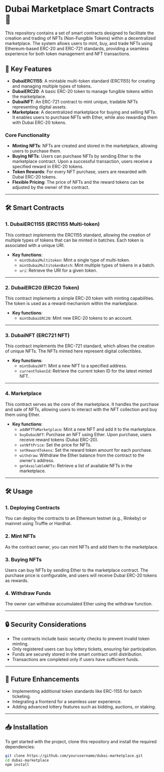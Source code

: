 # Dubai Marketplace Smart Contracts 🚀



This repository contains a set of smart contracts designed to facilitate the creation and trading of NFTs (Non-Fungible Tokens) within a decentralized marketplace. The system allows users to mint, buy, and trade NFTs using Ethereum-based ERC-20 and ERC-721 standards, providing a seamless experience for both token management and NFT transactions.


## 🔑 Key Features

- **DubaiERC1155**: A mintable multi-token standard (ERC1155) for creating and managing multiple types of tokens.
- **DubaiERC20**: A basic ERC-20 token to manage fungible tokens within the marketplace.
- **DubaiNFT**: An ERC-721 contract to mint unique, tradable NFTs representing digital assets.
- **Marketplace**: A decentralized marketplace for buying and selling NFTs. It enables users to purchase NFTs with Ether, while also rewarding them with Dubai ERC-20 tokens.

### Core Functionality

- **Minting NFTs**: NFTs are created and stored in the marketplace, allowing users to purchase them.
- **Buying NFTs**: Users can purchase NFTs by sending Ether to the marketplace contract. Upon a successful transaction, users receive a specified reward in ERC-20 tokens.
- **Token Rewards**: For every NFT purchase, users are rewarded with Dubai ERC-20 tokens.
- **Flexible Pricing**: The price of NFTs and the reward tokens can be adjusted by the owner of the contract.

---

## 🛠 Smart Contracts

### 1. **DubaiERC1155 (ERC1155 Multi-token)**

This contract implements the ERC1155 standard, allowing the creation of multiple types of tokens that can be minted in batches. Each token is associated with a unique URI.

- **Key functions**:
  - `mintDubaiMultitoken`: Mint a single type of multi-token.
  - `mintDubaiMultitokenBatch`: Mint multiple types of tokens in a batch.
  - `uri`: Retrieve the URI for a given token.

---

### 2. **DubaiERC20 (ERC20 Token)**

This contract implements a simple ERC-20 token with minting capabilities. The token is used as a reward mechanism within the marketplace.

- **Key functions**:
  - `mintDubaiERC20`: Mint new ERC-20 tokens to an account.

---

### 3. **DubaiNFT (ERC721 NFT)**

This contract implements the ERC-721 standard, which allows the creation of unique NFTs. The NFTs minted here represent digital collectibles.

- **Key functions**:
  - `mintDubaiNFT`: Mint a new NFT to a specified address.
  - `currentTokenId`: Retrieve the current token ID for the latest minted NFT.

---

### 4. **Marketplace**

This contract serves as the core of the marketplace. It handles the purchase and sale of NFTs, allowing users to interact with the NFT collection and buy them using Ether.

- **Key functions**:
  - `addNFTToMarketplace`: Mint a new NFT and add it to the marketplace.
  - `buyDubaiNFT`: Purchase an NFT using Ether. Upon purchase, users receive reward tokens (Dubai ERC-20).
  - `setNftPrice`: Set the price for NFTs.
  - `setRewardTokens`: Set the reward token amount for each purchase.
  - `withdraw`: Withdraw the Ether balance from the contract to the owner's address.
  - `getAvailableNFTs`: Retrieve a list of available NFTs in the marketplace.

---

## 🛠 Usage

### 1. **Deploying Contracts**
You can deploy the contracts to an Ethereum testnet (e.g., Rinkeby) or mainnet using Truffle or Hardhat.

### 2. **Mint NFTs**
As the contract owner, you can mint NFTs and add them to the marketplace.

### 3. **Buying NFTs**
Users can buy NFTs by sending Ether to the marketplace contract. The purchase price is configurable, and users will receive Dubai ERC-20 tokens as rewards.

### 4. **Withdraw Funds**
The owner can withdraw accumulated Ether using the withdraw function.

---

## 🔒 Security Considerations
- The contracts include basic security checks to prevent invalid token minting.
- Only registered users can buy lottery tickets, ensuring fair participation.
- Funds are securely stored in the smart contract until distribution.
- Transactions are completed only if users have sufficient funds.

--- 

## 🚀 Future Enhancements
- Implementing additional token standards like ERC-1155 for batch ticketing.
- Integrating a frontend for a seamless user experience.
- Adding advanced lottery features such as bidding, auctions, or staking.

---
## 📥 Installation

To get started with the project, clone this repository and install the required dependencies:

```bash
git clone https://github.com/yourusername/dubai-marketplace.git
cd dubai-marketplace
npm install

```
